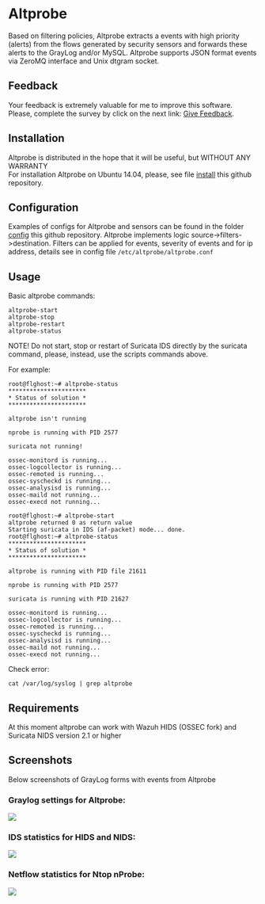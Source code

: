# Altprobe
Based on filtering policies, Altprobe extracts a events with high priority (alerts) from the flows generated by security sensors and forwards these alerts to the GrayLog and/or MySQL. Altprobe supports JSON format events via ZeroMQ interface and Unix dtgram socket.

## Feedback
Your feedback is extremely valuable for me to improve this software. Please, complete the survey by click on the next link:          [Give Feedback](https://www.surveymonkey.com/r/HNVJFPR).

## Installation
Altprobe is distributed in the hope that it will be useful, but WITHOUT ANY WARRANTY
<br/>For installation Altprobe on Ubuntu 14.04, please, see file [install](install.md) this github repository.

## Configuration
Examples of configs for Altprobe and sensors can be found in the folder [config](config) this github repository.
Altprobe implements logic  source->filters->destination. Filters can be applied for events, severity of events and for ip address, details see in config file ``/etc/altprobe/altprobe.conf``</br> 

## Usage
Basic altprobe commands:
```
altprobe-start
altprobe-stop
altprobe-restart
altprobe-status
```
NOTE! Do not start, stop or restart of Suricata IDS directly by the suricata command, please, instead, use the scripts commands above.

For example:
```
root@flghost:~# altprobe-status
**********************
* Status of solution *
**********************

altprobe isn't running

nprobe is running with PID 2577

suricata not running!

ossec-monitord is running...
ossec-logcollector is running...
ossec-remoted is running...
ossec-syscheckd is running...
ossec-analysisd is running...
ossec-maild not running...
ossec-execd not running...

root@flghost:~# altprobe-start
altprobe returned 0 as return value
Starting suricata in IDS (af-packet) mode... done.
root@flghost:~# altprobe-status
**********************
* Status of solution *
**********************

altprobe is running with PID file 21611

nprobe is running with PID 2577

suricata is running with PID 21627

ossec-monitord is running...
ossec-logcollector is running...
ossec-remoted is running...
ossec-syscheckd is running...
ossec-analysisd is running...
ossec-maild not running...
ossec-execd not running...
```
  
Check error:
```
cat /var/log/syslog | grep altprobe
```
## Requirements
At this moment altprobe can work with Wazuh HIDS (OSSEC fork) and Suricata NIDS version 2.1 or higher

## Screenshots
Below screenshots of GrayLog forms with events from Altprobe

### Graylog settings for Altprobe:
![](https://github.com/olegzhr/altprobe/blob/master/img/graylog_inputs.jpg)

### IDS statistics for HIDS and NIDS:
![](https://github.com/olegzhr/altprobe/blob/master/img/ids.jpg)

### Netflow statistics for Ntop nProbe:
![](https://github.com/olegzhr/altprobe/blob/master/img/netflow.jpg)


